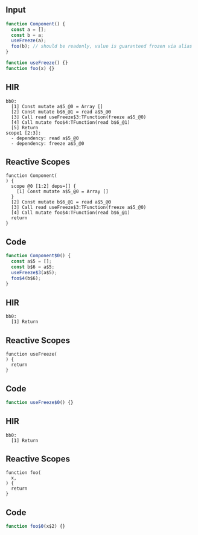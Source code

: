 
## Input

```javascript
function Component() {
  const a = [];
  const b = a;
  useFreeze(a);
  foo(b); // should be readonly, value is guaranteed frozen via alias
}

function useFreeze() {}
function foo(x) {}

```

## HIR

```
bb0:
  [1] Const mutate a$5_@0 = Array []
  [2] Const mutate b$6_@1 = read a$5_@0
  [3] Call read useFreeze$3:TFunction(freeze a$5_@0)
  [4] Call mutate foo$4:TFunction(read b$6_@1)
  [5] Return
scope1 [2:3]:
  - dependency: read a$5_@0
  - dependency: freeze a$5_@0
```

## Reactive Scopes

```
function Component(
) {
  scope @0 [1:2] deps=[] {
    [1] Const mutate a$5_@0 = Array []
  }
  [2] Const mutate b$6_@1 = read a$5_@0
  [3] Call read useFreeze$3:TFunction(freeze a$5_@0)
  [4] Call mutate foo$4:TFunction(read b$6_@1)
  return
}

```

## Code

```javascript
function Component$0() {
  const a$5 = [];
  const b$6 = a$5;
  useFreeze$3(a$5);
  foo$4(b$6);
}

```
## HIR

```
bb0:
  [1] Return

```

## Reactive Scopes

```
function useFreeze(
) {
  return
}

```

## Code

```javascript
function useFreeze$0() {}

```
## HIR

```
bb0:
  [1] Return

```

## Reactive Scopes

```
function foo(
  x,
) {
  return
}

```

## Code

```javascript
function foo$0(x$2) {}

```
      